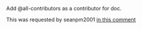 Add @all-contributors as a contributor for doc.

This was requested by seanpm2001 [in this comment](https://github.com/seanpm2001/SeansAudioDB/issues/33#issuecomment-1002830480)
